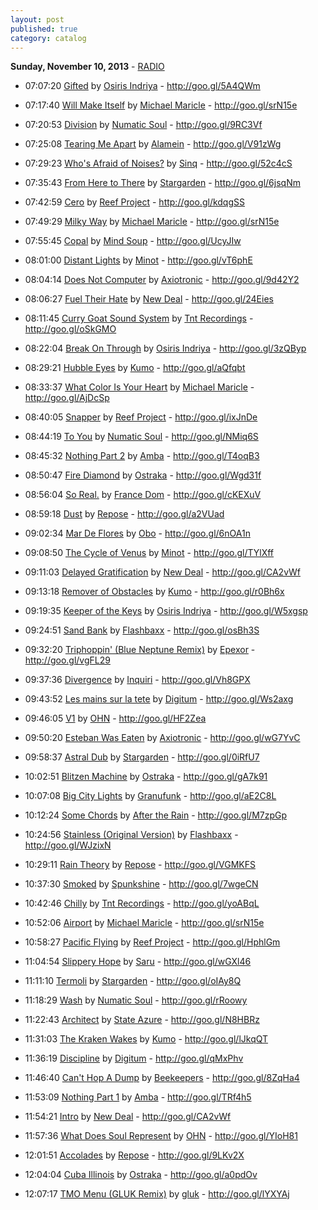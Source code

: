 ```yaml
---
layout: post
published: true
category: catalog
---
```


**Sunday, November 10, 2013** - [RADIO](/2013/11/10/michael-maricle-radio)

*   07:07:20  [Gifted](http://goo.gl/n3yHI5) by [Osiris Indriya](http://www.last.fm/music/Osiris+Indriya) - http://goo.gl/5A4QWm

*   07:17:40  [Will Make Itself](http://goo.gl/Y42qtF) by [Michael Maricle](http://www.last.fm/music/Michael+Maricle) - http://goo.gl/srN15e

*   07:20:53  [Division](http://goo.gl/m379uP) by [Numatic Soul](http://www.last.fm/music/Numatic+Soul) - http://goo.gl/9RC3Vf

*   07:25:08  [Tearing Me Apart](http://goo.gl/bZvCIy) by [Alamein](http://www.last.fm/music/Alamein) - http://goo.gl/V91zWg

*   07:29:23  [Who's Afraid of Noises?](http://goo.gl/PtfqXB) by [Sinq](http://www.last.fm/music/Sinq) - http://goo.gl/52c4cS

*   07:35:43  [From Here to There](http://goo.gl/Ip6DIS) by [Stargarden](http://www.last.fm/music/Stargarden) - http://goo.gl/6jsqNm

*   07:42:59  [Cero](http://goo.gl/0ytsG0) by [Reef Project](http://www.last.fm/music/Reef+Project) - http://goo.gl/kdqgSS

*   07:49:29  [Milky Way](http://goo.gl/ZkT1Hm) by [Michael Maricle](http://www.last.fm/music/Michael+Maricle) - http://goo.gl/srN15e

*   07:55:45  [Copal](http://goo.gl/Ypfhz1) by [Mind Soup](http://www.last.fm/music/Mind+Soup) - http://goo.gl/UcyJIw

*   08:01:00  [Distant Lights](http://goo.gl/wJ2rDC) by [Minot](http://www.last.fm/music/Minot) - http://goo.gl/vT6phE

*   08:04:14  [Does Not Computer](http://goo.gl/jqORc0) by [Axiotronic](http://www.last.fm/music/Axiotronic) - http://goo.gl/9d42Y2

*   08:06:27  [Fuel Their Hate](http://goo.gl/oKJijh) by [New Deal](http://www.last.fm/music/New+Deal) - http://goo.gl/24Eies

*   08:11:45  [Curry Goat Sound System](http://goo.gl/SIe7z4) by [Tnt Recordings](http://www.last.fm/music/Tnt+Recordings) - http://goo.gl/oSkGMO

*   08:22:04  [Break On Through](http://goo.gl/v3Nhzm) by [Osiris Indriya](http://www.last.fm/music/Osiris+Indriya) - http://goo.gl/3zQByp

*   08:29:21  [Hubble Eyes](http://goo.gl/T1VVhu) by [Kumo](http://www.last.fm/music/Kumo) - http://goo.gl/aQfqbt

*   08:33:37  [What Color Is Your Heart](http://goo.gl/ADPV8r) by [Michael Maricle](http://www.last.fm/music/Michael+Maricle) - http://goo.gl/AjDcSp

*   08:40:05  [Snapper](http://goo.gl/87Hept) by [Reef Project](http://www.last.fm/music/Reef+Project) - http://goo.gl/ixJnDe

*   08:44:19  [To You](http://goo.gl/o4OuUn) by [Numatic Soul](http://www.last.fm/music/Numatic+Soul) - http://goo.gl/NMiq6S

*   08:45:32  [Nothing Part 2](http://goo.gl/z8sIyM) by [Amba](http://www.last.fm/music/Amba) - http://goo.gl/T4oqB3

*   08:50:47  [Fire Diamond](http://goo.gl/C6TSo6) by [Ostraka](http://www.last.fm/music/Ostraka) - http://goo.gl/Wgd31f

*   08:56:04  [So Real.](http://goo.gl/1Gh42U) by [France Dom](http://www.last.fm/music/France+Dom) - http://goo.gl/cKEXuV

*   08:59:18  [Dust](http://goo.gl/oNt7cu) by [Repose](http://www.last.fm/music/Repose) - http://goo.gl/a2VUad

*   09:02:34  [Mar De Flores](http://goo.gl/5WXO8H) by [Obo](http://www.last.fm/music/Obo) - http://goo.gl/6nOA1n

*   09:08:50  [The Cycle of Venus](http://goo.gl/wv72YX) by [Minot](http://www.last.fm/music/Minot) - http://goo.gl/TYlXff

*   09:11:03  [Delayed Gratification](http://goo.gl/orl9hs) by [New Deal](http://www.last.fm/music/New+Deal) - http://goo.gl/CA2vWf

*   09:13:18  [Remover of Obstacles](http://goo.gl/vsxKNz) by [Kumo](http://www.last.fm/music/Kumo) - http://goo.gl/r0Bh6x

*   09:19:35  [Keeper of the Keys](http://goo.gl/TNwQ94) by [Osiris Indriya](http://www.last.fm/music/Osiris+Indriya) - http://goo.gl/W5xgsp

*   09:24:51  [Sand Bank](http://goo.gl/W9AEq2) by [Flashbaxx](http://www.last.fm/music/Flashbaxx) - http://goo.gl/osBh3S

*   09:32:20  [Triphoppin' (Blue Neptune Remix)](http://goo.gl/3aIpnR) by [Epexor](http://www.last.fm/music/Epexor) - http://goo.gl/vgFL29

*   09:37:36  [Divergence](http://goo.gl/ZHfpkY) by [Inquiri](http://www.last.fm/music/Inquiri) - http://goo.gl/Vh8GPX

*   09:43:52  [Les mains sur la tete](http://goo.gl/h2MMgq) by [Digitum](http://www.last.fm/music/Digitum) - http://goo.gl/Ws2axg

*   09:46:05  [V1](http://goo.gl/JpgBaV) by [OHN](http://www.last.fm/music/OHN) - http://goo.gl/HF2Zea

*   09:50:20  [Esteban Was Eaten](http://goo.gl/GqjBaW) by [Axiotronic](http://www.last.fm/music/Axiotronic) - http://goo.gl/wG7YvC

*   09:58:37  [Astral Dub](http://goo.gl/uCejlq) by [Stargarden](http://www.last.fm/music/Stargarden) - http://goo.gl/0iRfU7

*   10:02:51  [Blitzen Machine](http://goo.gl/RBTzl5) by [Ostraka](http://www.last.fm/music/Ostraka) - http://goo.gl/gA7k91

*   10:07:08  [Big City Lights](http://goo.gl/eBEHES) by [Granufunk](http://www.last.fm/music/Granufunk) - http://goo.gl/aE2C8L

*   10:12:24  [Some Chords](http://goo.gl/5tuqnL) by [After the Rain](http://www.last.fm/music/After+the+Rain) - http://goo.gl/M7zpGp

*   10:24:56  [Stainless (Original Version)](http://goo.gl/vBHBxj) by [Flashbaxx](http://www.last.fm/music/Flashbaxx) - http://goo.gl/WJzixN

*   10:29:11  [Rain Theory](http://goo.gl/uidSqP) by [Repose](http://www.last.fm/music/Repose) - http://goo.gl/VGMKFS

*   10:37:30  [Smoked](http://goo.gl/UcmWG4) by [Spunkshine](http://www.last.fm/music/Spunkshine) - http://goo.gl/7wgeCN

*   10:42:46  [Chilly](http://goo.gl/73EhQr) by [Tnt Recordings](http://www.last.fm/music/Tnt+Recordings) - http://goo.gl/yoABqL

*   10:52:06  [Airport](http://goo.gl/WVoOjp) by [Michael Maricle](http://www.last.fm/music/Michael+Maricle) - http://goo.gl/srN15e

*   10:58:27  [Pacific Flying](http://goo.gl/6P4QZS) by [Reef Project](http://www.last.fm/music/Reef+Project) - http://goo.gl/HphlGm

*   11:04:54  [Slippery Hope](http://goo.gl/AwmgmS) by [Saru](http://www.last.fm/music/Saru) - http://goo.gl/wGXl46

*   11:11:10  [Termoli](http://goo.gl/RLyPIL) by [Stargarden](http://www.last.fm/music/Stargarden) - http://goo.gl/oIAy8Q

*   11:18:29  [Wash](http://goo.gl/3XSniQ) by [Numatic Soul](http://www.last.fm/music/Numatic+Soul) - http://goo.gl/rRoowy

*   11:22:43  [Architect](http://goo.gl/mOCbqM) by [State Azure](http://www.last.fm/music/State+Azure) - http://goo.gl/N8HBRz

*   11:31:03  [The Kraken Wakes](http://goo.gl/Zv98NA) by [Kumo](http://www.last.fm/music/Kumo) - http://goo.gl/lJkqQT

*   11:36:19  [Discipline](http://goo.gl/yKWkGw) by [Digitum](http://www.last.fm/music/Digitum) - http://goo.gl/qMxPhv

*   11:46:40  [Can't Hop A Dump](http://goo.gl/KHoOCR) by [Beekeepers](http://www.last.fm/music/Beekeepers) - http://goo.gl/8ZqHa4

*   11:53:09  [Nothing Part 1](http://goo.gl/CBGYue) by [Amba](http://www.last.fm/music/Amba) - http://goo.gl/TRf4h5

*   11:54:21  [Intro](http://goo.gl/cIK4ZE) by [New Deal](http://www.last.fm/music/New+Deal) - http://goo.gl/CA2vWf

*   11:57:36  [What Does Soul Represent](http://goo.gl/RxNb7w) by [OHN](http://www.last.fm/music/OHN) - http://goo.gl/YIoH81

*   12:01:51  [Accolades](http://goo.gl/vVICig) by [Repose](http://www.last.fm/music/Repose) - http://goo.gl/9LKv2X

*   12:04:04  [Cuba Illinois](http://goo.gl/pkimHA) by [Ostraka](http://www.last.fm/music/Ostraka) - http://goo.gl/a0pdOv

*   12:07:17  [TMO Menu (GLUK Remix)](http://goo.gl/8MOcmH) by [gluk](http://www.last.fm/music/gluk) - http://goo.gl/lYXYAj

